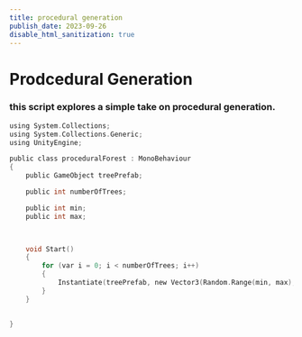 ```yaml
---
title: procedural generation
publish_date: 2023-09-26
disable_html_sanitization: true
---
```


# Prodcedural Generation

### this script explores a simple take on procedural generation.



```C
using System.Collections;
using System.Collections.Generic;
using UnityEngine;

public class proceduralForest : MonoBehaviour
{
    public GameObject treePrefab;

    public int numberOfTrees;

    public int min;
    public int max;


    
    void Start()
    {
        for (var i = 0; i < numberOfTrees; i++)
        {
            Instantiate(treePrefab, new Vector3(Random.Range(min, max), 1, Random.Range(min, max)), Quaternion.identity);
        }
    }

  
}

```
